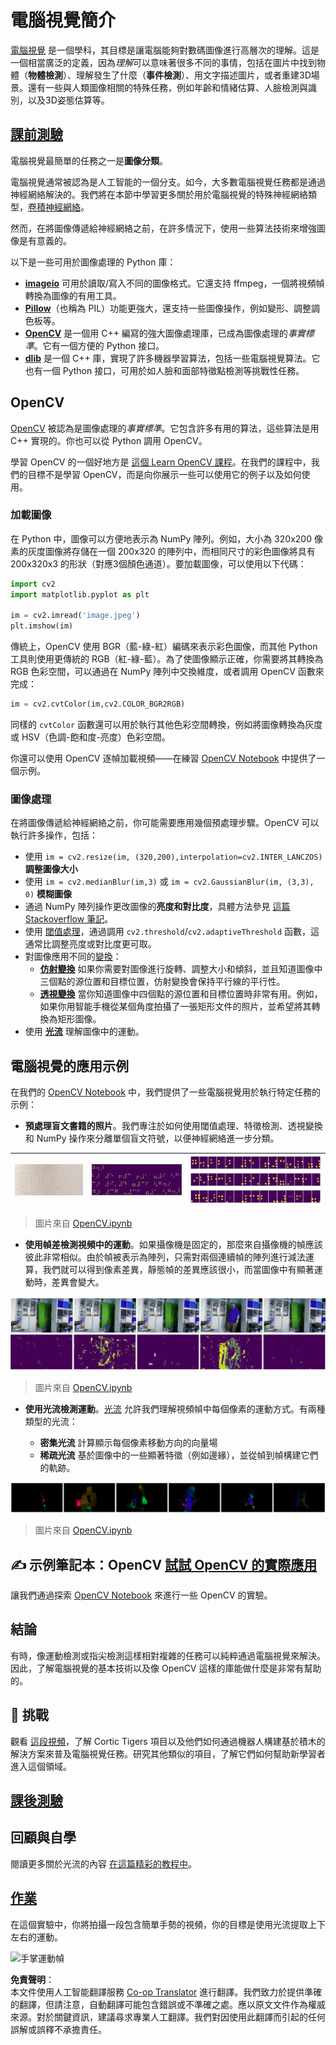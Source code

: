 <!--
CO_OP_TRANSLATOR_METADATA:
{
  "original_hash": "4bedc8e702db17260cfe824d58b6cfd4",
  "translation_date": "2025-08-24T22:00:46+00:00",
  "source_file": "lessons/4-ComputerVision/06-IntroCV/README.md",
  "language_code": "hk"
}
-->
# 電腦視覺簡介

[電腦視覺](https://wikipedia.org/wiki/Computer_vision) 是一個學科，其目標是讓電腦能夠對數碼圖像進行高層次的理解。這是一個相當廣泛的定義，因為*理解*可以意味著很多不同的事情，包括在圖片中找到物體（**物體檢測**）、理解發生了什麼（**事件檢測**）、用文字描述圖片，或者重建3D場景。還有一些與人類圖像相關的特殊任務，例如年齡和情緒估算、人臉檢測與識別，以及3D姿態估算等。

## [課前測驗](https://red-field-0a6ddfd03.1.azurestaticapps.net/quiz/106)

電腦視覺最簡單的任務之一是**圖像分類**。

電腦視覺通常被認為是人工智能的一個分支。如今，大多數電腦視覺任務都是通過神經網絡解決的。我們將在本節中學習更多關於用於電腦視覺的特殊神經網絡類型，[卷積神經網絡](../07-ConvNets/README.md)。

然而，在將圖像傳遞給神經網絡之前，在許多情況下，使用一些算法技術來增強圖像是有意義的。

以下是一些可用於圖像處理的 Python 庫：

* **[imageio](https://imageio.readthedocs.io/en/stable/)** 可用於讀取/寫入不同的圖像格式。它還支持 ffmpeg，一個將視頻幀轉換為圖像的有用工具。
* **[Pillow](https://pillow.readthedocs.io/en/stable/index.html)**（也稱為 PIL）功能更強大，還支持一些圖像操作，例如變形、調整調色板等。
* **[OpenCV](https://opencv.org/)** 是一個用 C++ 編寫的強大圖像處理庫，已成為圖像處理的*事實標準*。它有一個方便的 Python 接口。
* **[dlib](http://dlib.net/)** 是一個 C++ 庫，實現了許多機器學習算法，包括一些電腦視覺算法。它也有一個 Python 接口，可用於如人臉和面部特徵點檢測等挑戰性任務。

## OpenCV

[OpenCV](https://opencv.org/) 被認為是圖像處理的*事實標準*。它包含許多有用的算法，這些算法是用 C++ 實現的。你也可以從 Python 調用 OpenCV。

學習 OpenCV 的一個好地方是 [這個 Learn OpenCV 課程](https://learnopencv.com/getting-started-with-opencv/)。在我們的課程中，我們的目標不是學習 OpenCV，而是向你展示一些可以使用它的例子以及如何使用。

### 加載圖像

在 Python 中，圖像可以方便地表示為 NumPy 陣列。例如，大小為 320x200 像素的灰度圖像將存儲在一個 200x320 的陣列中，而相同尺寸的彩色圖像將具有 200x320x3 的形狀（對應3個顏色通道）。要加載圖像，可以使用以下代碼：

```python
import cv2
import matplotlib.pyplot as plt

im = cv2.imread('image.jpeg')
plt.imshow(im)
```

傳統上，OpenCV 使用 BGR（藍-綠-紅）編碼來表示彩色圖像，而其他 Python 工具則使用更傳統的 RGB（紅-綠-藍）。為了使圖像顯示正確，你需要將其轉換為 RGB 色彩空間，可以通過在 NumPy 陣列中交換維度，或者調用 OpenCV 函數來完成：

```python
im = cv2.cvtColor(im,cv2.COLOR_BGR2RGB)
```

同樣的 `cvtColor` 函數還可以用於執行其他色彩空間轉換，例如將圖像轉換為灰度或 HSV（色調-飽和度-亮度）色彩空間。

你還可以使用 OpenCV 逐幀加載視頻——在練習 [OpenCV Notebook](../../../../../lessons/4-ComputerVision/06-IntroCV/OpenCV.ipynb) 中提供了一個示例。

### 圖像處理

在將圖像傳遞給神經網絡之前，你可能需要應用幾個預處理步驟。OpenCV 可以執行許多操作，包括：

* 使用 `im = cv2.resize(im, (320,200),interpolation=cv2.INTER_LANCZOS)` **調整圖像大小**
* 使用 `im = cv2.medianBlur(im,3)` 或 `im = cv2.GaussianBlur(im, (3,3), 0)` **模糊圖像**
* 通過 NumPy 陣列操作更改圖像的**亮度和對比度**，具體方法參見 [這篇 Stackoverflow 筆記](https://stackoverflow.com/questions/39308030/how-do-i-increase-the-contrast-of-an-image-in-python-opencv)。
* 使用 [閾值處理](https://docs.opencv.org/4.x/d7/d4d/tutorial_py_thresholding.html)，通過調用 `cv2.threshold`/`cv2.adaptiveThreshold` 函數，這通常比調整亮度或對比度更可取。
* 對圖像應用不同的[變換](https://docs.opencv.org/4.5.5/da/d6e/tutorial_py_geometric_transformations.html)：
    - **[仿射變換](https://docs.opencv.org/4.5.5/d4/d61/tutorial_warp_affine.html)** 如果你需要對圖像進行旋轉、調整大小和傾斜，並且知道圖像中三個點的源位置和目標位置，仿射變換會保持平行線的平行性。
    - **[透視變換](https://medium.com/analytics-vidhya/opencv-perspective-transformation-9edffefb2143)** 當你知道圖像中四個點的源位置和目標位置時非常有用。例如，如果你用智能手機從某個角度拍攝了一張矩形文件的照片，並希望將其轉換為矩形圖像。
* 使用 **[光流](https://docs.opencv.org/4.5.5/d4/dee/tutorial_optical_flow.html)** 理解圖像中的運動。

## 電腦視覺的應用示例

在我們的 [OpenCV Notebook](../../../../../lessons/4-ComputerVision/06-IntroCV/OpenCV.ipynb) 中，我們提供了一些電腦視覺用於執行特定任務的示例：

* **預處理盲文書籍的照片**。我們專注於如何使用閾值處理、特徵檢測、透視變換和 NumPy 操作來分離單個盲文符號，以便神經網絡進一步分類。

![盲文圖像](../../../../../translated_images/braille.341962ff76b1bd7044409371d3de09ced5028132aef97344ea4b7468c1208126.hk.jpeg) | ![盲文圖像預處理後](../../../../../translated_images/braille-result.46530fea020b03c76aac532d7d6eeef7f6fb35b55b1001cd21627907dabef3ed.hk.png) | ![盲文符號](../../../../../translated_images/braille-symbols.0159185ab69d533909dc4d7d26a1971b51401c6a80eb3a5584f250ea880af88b.hk.png)
----|-----|-----

> 圖片來自 [OpenCV.ipynb](../../../../../lessons/4-ComputerVision/06-IntroCV/OpenCV.ipynb)

* **使用幀差檢測視頻中的運動**。如果攝像機是固定的，那麼來自攝像機的幀應該彼此非常相似。由於幀被表示為陣列，只需對兩個連續幀的陣列進行減法運算，我們就可以得到像素差異，靜態幀的差異應該很小，而當圖像中有顯著運動時，差異會變大。

![視頻幀和幀差的圖像](../../../../../translated_images/frame-difference.706f805491a0883c938e16447bf5eb2f7d69e812c7f743cbe7d7c7645168f81f.hk.png)

> 圖片來自 [OpenCV.ipynb](../../../../../lessons/4-ComputerVision/06-IntroCV/OpenCV.ipynb)

* **使用光流檢測運動**。[光流](https://docs.opencv.org/3.4/d4/dee/tutorial_optical_flow.html) 允許我們理解視頻幀中每個像素的運動方式。有兩種類型的光流：

   - **密集光流** 計算顯示每個像素移動方向的向量場
   - **稀疏光流** 基於圖像中的一些顯著特徵（例如邊緣），並從幀到幀構建它們的軌跡。

![光流圖像](../../../../../translated_images/optical.1f4a94464579a83a10784f3c07fe7228514714b96782edf50e70ccd59d2d8c4f.hk.png)

> 圖片來自 [OpenCV.ipynb](../../../../../lessons/4-ComputerVision/06-IntroCV/OpenCV.ipynb)

## ✍️ 示例筆記本：OpenCV [試試 OpenCV 的實際應用](../../../../../lessons/4-ComputerVision/06-IntroCV/OpenCV.ipynb)

讓我們通過探索 [OpenCV Notebook](../../../../../lessons/4-ComputerVision/06-IntroCV/OpenCV.ipynb) 來進行一些 OpenCV 的實驗。

## 結論

有時，像運動檢測或指尖檢測這樣相對複雜的任務可以純粹通過電腦視覺來解決。因此，了解電腦視覺的基本技術以及像 OpenCV 這樣的庫能做什麼是非常有幫助的。

## 🚀 挑戰

觀看 [這段視頻](https://docs.microsoft.com/shows/ai-show/ai-show--2021-opencv-ai-competition--grand-prize-winners--cortic-tigers--episode-32?WT.mc_id=academic-77998-cacaste)，了解 Cortic Tigers 項目以及他們如何通過機器人構建基於積木的解決方案來普及電腦視覺任務。研究其他類似的項目，了解它們如何幫助新學習者進入這個領域。

## [課後測驗](https://red-field-0a6ddfd03.1.azurestaticapps.net/quiz/206)

## 回顧與自學

閱讀更多關於光流的內容 [在這篇精彩的教程中](https://learnopencv.com/optical-flow-in-opencv/)。

## [作業](lab/README.md)

在這個實驗中，你將拍攝一段包含簡單手勢的視頻，你的目標是使用光流提取上下左右的運動。

<img src="images/palm-movement.png" width="30%" alt="手掌運動幀"/>

**免責聲明**：  
本文件使用人工智能翻譯服務 [Co-op Translator](https://github.com/Azure/co-op-translator) 進行翻譯。我們致力於提供準確的翻譯，但請注意，自動翻譯可能包含錯誤或不準確之處。應以原文文件作為權威來源。對於關鍵資訊，建議尋求專業人工翻譯。我們對因使用此翻譯而引起的任何誤解或誤釋不承擔責任。